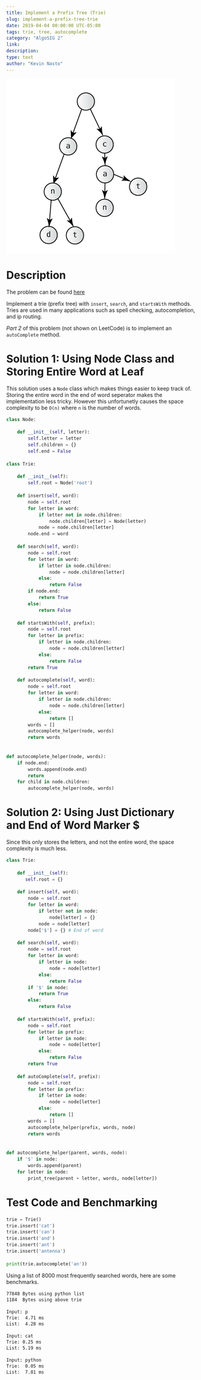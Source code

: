 ```yaml
---
title: Implement a Prefix Tree (Trie)
slug: implement-a-prefix-tree-trie
date: 2019-04-04 00:00:00 UTC-05:00
tags: trie, tree, autocomplete
category: "AlgoSIG 2"
link: 
description: 
type: text
author: "Kevin Nasto"
---
```


<img src="/assets/img/trie.png">

# Description

The problem can be found [here](https://leetcode.com/problems/implement-trie-prefix-tree/)

Implement a trie (prefix tree) with `insert`, `search`, and `startsWith` methods. Tries are used in many applications such as spell checking, autocompletion, and ip routing.

*Part 2* of this problem (not shown on LeetCode) is to implement an `autoComplete` method.

# Solution 1: Using Node Class and Storing Entire Word at Leaf

This solution uses a `Node` class which makes things easier to keep track of. Storing the entire word in the end of word seperator makes the implementation less tricky. However this unfortunetly causes the space complexity to be `O(n)` where `n` is the number of words.

```python
class Node:

    def __init__(self, letter):
        self.letter = letter
        self.children = {}
        self.end = False

class Trie:

    def __init__(self):
        self.root = Node('root')

    def insert(self, word):
        node = self.root
        for letter in word:
            if letter not in node.children:
                node.children[letter] = Node(letter)
            node = node.children[letter]
        node.end = word
        
    def search(self, word):
        node = self.root
        for letter in word:
            if letter in node.children:
                node = node.children[letter]
            else:
                return False
        if node.end:
            return True
        else:
            return False

    def startsWith(self, prefix):
        node = self.root
        for letter in prefix:
            if letter in node.children:
                node = node.children[letter]
            else:
                return False
        return True

    def autocomplete(self, word):
        node = self.root
        for letter in word:
            if letter in node.children:
                node = node.children[letter]
            else:
                return []
        words = []
        autocomplete_helper(node, words)
        return words


def autocomplete_helper(node, words):
    if node.end:
        words.append(node.end)
        return
    for child in node.children:
        autocomplete_helper(node, words)
```

# Solution 2: Using Just Dictionary and End of Word Marker $

Since this only stores the letters, and not the entire word, the space complexity is much less.

```python
class Trie:

    def __init__(self):
       self.root = {}
        
    def insert(self, word):
        node = self.root
        for letter in word:
            if letter not in node:
                node[letter] = {}
            node = node[letter]
        node['$'] = {} # End of word
        
    def search(self, word):
        node = self.root
        for letter in word:
            if letter in node:
                node = node[letter]
            else:
                return False
        if '$' in node:
            return True
        else:
            return False
        
    def startsWith(self, prefix):
        node = self.root
        for letter in prefix:
            if letter in node:
                node = node[letter]
            else:
                return False
        return True

    def autoComplete(self, prefix):
        node = self.root
        for letter in prefix:
            if letter in node:
                node = node[letter]
            else:
                return []
        words = []
        autocomplete_helper(prefix, words, node)
        return words


def autocomplete_helper(parent, words, node):
    if '$' in node:
        words.append(parent)
    for letter in node:
        print_tree(parent + letter, words, node[letter])
```

# Test Code and Benchmarking

```python
trie = Trie()
trie.insert('cat')
trie.insert('can')
trie.insert('and')
trie.insert('ant')
trie.insert('antenna')

print(trie.autocomplete('an'))
```

Using a list of 8000 most frequently searched words, here are some benchmarks.

```
77848 Bytes using python list
1184  Bytes using above trie

Input: p
Trie:  4.71 ms
List:  4.28 ms

Input: cat
Trie: 0.25 ms
List: 5.19 ms

Input: python
Trie:  0.05 ms
List:  7.81 ms
```


